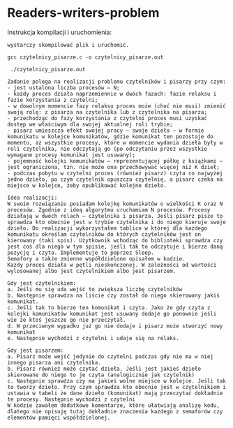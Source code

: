 # Readers-writers-problem

Instrukcja kompilacji i uruchomienia:

	wystarczy skompilować plik i uruchomić.
	
	gcc czytelnicy_pisarze.c -o czytelnicy_pisarze.out
	
	 ./czytelnicy_pisarze.out
	
	Zadanie polega na realizacji problemu czytelników i pisarzy przy czym:
	- jest ustalona liczba procesów — N;
	- każdy proces działa naprzemiennie w dwóch fazach: fazie relaksu i fazie korzystania z czytelni;
	- w dowolnym momencie fazy relaksu proces może (choć nie musi) zmienić swoją rolę: z pisarza na czytelnika lub z czytelnika na pisarza;
	- przechodząc do fazy korzystania z czytelni proces musi uzyskać dostęp we właściwym dla swojej aktualnej roli trybie;
	- pisarz umieszcza efekt swojej pracy — swoje dzieło — w formie komunikatu w kolejce komunikatów, gdzie komunikat ten pozostaje do momentu, aż wszystkie procesy, które w momencie wydania dzieła były w roli czytelnika, nie odczytają go (po odczytaniu przez wszystkie wymagane procesy komunikat jest usuwany);
 	- pojemność kolejki komunikatów — reprezentującej półkę z książkami — jest ograniczona, tzn. nie może ona przechowywać więcej niż K dzieł; 
	- podczas pobytu w czytelni proces (również pisarz) czyta co najwyżej jedno dzieło, po czym czytelnik opuszcza czytelnię, a pisarz czeka na miejsce w kolejce, żeby opublikować kolejne dzieło.
	
	Idea realizacji:
	W swoim rozwiązaniu posiadam kolejkę komunikatów o wielkości K oraz N procesów. Zgodnie z ideą algorytmu uruchamiam N procesów. Procesy działają w dwóch rolach – czytelnika i pisarza. Jeśli pisarz pisze to sprawdza kto obecnie jest w trybie czytelnika i do niego kieruje swoje dzieło. Do realizacji wykorzystałem tablice w której dla każdego komunikatu określam czytelników do których czytelników jest on kierowany (taki spis). Użytkownik wchodząc do biblioteki sprawdza czy jest coś dla niego w tym spisie, jeśli tak to odczytuje i bierze daną pozycję i czyta. Implementuje to poprzez Sleep.
	Semafory a także zmienne współdzielone opisałem w kodzie.
	Każdy proces działa w pętli nieskończonej. W zależności od wartości wylosowanej albo jest czytelnikiem albo jest pisarzem.
	
	Gdy jest czytelnikiem:
	a. Jeśli mu się uda wejść to zwiększa liczbę czytelników
	b. Następnie sprawdza na liście czy został do niego skierowany jakiś komunikat.
	c. Jeśli tak to bierze ten komunikat i czyta. Jako że gdy czyta z kolejki komunikatów komunikat jest usuwany dodaje go ponownie jeśli wie że ktoś jeszcze go nie przeczytał.
	d. W przeciwnym wypadku już go nie dodaje i pisarz może stworzyć nowy komunikat
	e. Następnie wychodzi z czytelni i udaje się na relaks.

	Gdy jest pisarzem:
	a. Pisarz może wejść jedynie do czytelni podczas gdy nie ma w niej innego pisarza ani czytelnika.
	b. Pisarz również może czytać dzieła. Jeśli jest jakieś dzieło skierowane do niego to je czyta (analogicznie jak czytelnik)
	c. Następnie sprawdza czy ma jakieś wolne miejsce w kolejce. Jeśli tak to tworzy dzieło. Przy czym sprawdza kto obecnie jest w czytelnikiem i ustawia w tabeli że dane dzieło (komunikat) mają przeczytać dokładnie te procesy. Następnie wychodzi z czytelni
	W kodzie zawałem dodatkowe komentarze, które ułatwiają analizę kodu, dlatego nie opisuję tutaj dokładnie znaczenia każdego z semaforów czy elementów pamięci współdzielonej.
	



